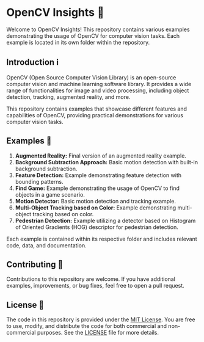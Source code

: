 # OpenCV Insights 📸

Welcome to OpenCV Insights! This repository contains various examples demonstrating the usage of OpenCV for computer vision tasks. Each example is located in its own folder within the repository.

## Introduction ℹ️

OpenCV (Open Source Computer Vision Library) is an open-source computer vision and machine learning software library. It provides a wide range of functionalities for image and video processing, including object detection, tracking, augmented reality, and more.

This repository contains examples that showcase different features and capabilities of OpenCV, providing practical demonstrations for various computer vision tasks.

## Examples 🚀

1. **Augmented Reality:** Final version of an augmented reality example.
2. **Background Subtraction Approach:** Basic motion detection with built-in background subtraction.
3. **Feature Detection:** Example demonstrating feature detection with bounding patterns.
4. **Find Game:** Example demonstrating the usage of OpenCV to find objects in a game scenario.
5. **Motion Detector:** Basic motion detection and tracking example.
6. **Multi-Object Tracking based on Color:** Example demonstrating multi-object tracking based on color.
7. **Pedestrian Detection:** Example utilizing a detector based on Histogram of Oriented Gradients (HOG) descriptor for pedestrian detection.

Each example is contained within its respective folder and includes relevant code, data, and documentation.

## Contributing 🤝

Contributions to this repository are welcome. If you have additional examples, improvements, or bug fixes, feel free to open a pull request.

## License 📝

The code in this repository is provided under the [MIT License](LICENSE). You are free to use, modify, and distribute the code for both commercial and non-commercial purposes. See the [LICENSE](LICENSE) file for more details.
